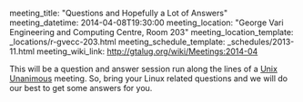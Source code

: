 meeting_title: "Questions and Hopefully a Lot of Answers"
meeting_datetime: 2014-04-08T19:30:00
meeting_location: "George Vari Engineering and Computing Centre, Room 203"
meeting_location_template: _locations/r-gvecc-203.html
meeting_schedule_template: _schedules/2013-11.html
meeting_wiki_link: http://gtalug.org/wiki/Meetings:2014-04

This will be a question and answer session run along the lines of a
[Unix Unanimous](http://www.unixunanimous.org/) meeting. So, bring your
Linux related questions and we will do our best to get some answers for
you.

